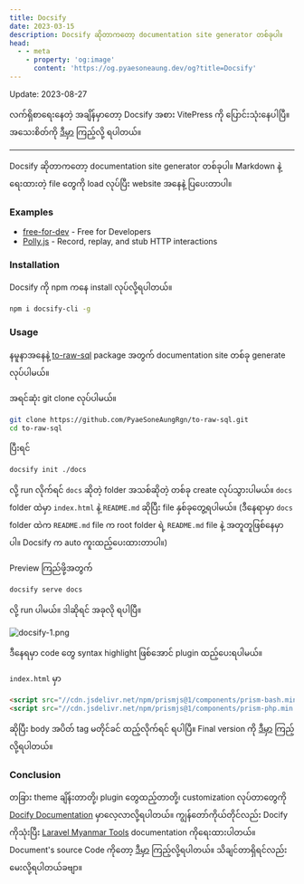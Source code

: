 ```yaml
---
title: Docsify
date: 2023-03-15
description: Docsify ဆိုတာကတော့ documentation site generator တစ်ခုပါ။
head:
  - - meta
    - property: 'og:image'
      content: 'https://og.pyaesoneaung.dev/og?title=Docsify'
---
```


Update: 2023-08-27

လက်ရှိစာရေးနေတဲ့ အချိန်မှာတော့ Docsify အစား VitePress ကို ပြောင်းသုံးနေပါပြီ။ အသေးစိတ်ကို [ဒီမှာ](https://pyaesoneaung.dev/build-a-modern-documentation-site) ကြည့်လို့ ရပါတယ်။

<hr />

Docsify ဆိုတာကတော့ documentation site generator တစ်ခုပါ။ Markdown နဲ့ရေးထားတဲ့ file တွေကို load လုပ်ပြီး website အနေနဲ့ ပြပေးတာပါ။

### Examples

- [free-for-dev](https://free-for.dev/#/) - Free for Developers
- [Polly.js](https://netflix.github.io/pollyjs/#/) - Record, replay, and stub HTTP interactions

### Installation

Docsify ကို npm ကနေ install လုပ်လို့ရပါတယ်။

```bash
npm i docsify-cli -g
```

### Usage

နမူနာအနေနဲ့ [to-raw-sql](https://github.com/PyaeSoneAungRgn/to-raw-sql) package အတွက် documentation site တစ်ခု generate လုပ်ပါမယ်။

အရင်ဆုံး git clone လုပ်ပါမယ်။

```bash
git clone https://github.com/PyaeSoneAungRgn/to-raw-sql.git
cd to-raw-sql
```

ပြီးရင်

```bash
docsify init ./docs
```

လို့ run လိုက်ရင် `docs` ဆိုတဲ့ folder အသစ်ဆိုတဲ့ တစ်ခု create လုပ်သွားပါမယ်။ `docs` folder ထဲမှာ `index.html` နဲ့ `README.md` ဆိုပြီး file နှစ်ခုတွေ့ရပါမယ်။ (ဒီနေရာမှာ `docs` folder ထဲက `README.md` file က root folder ရဲ့ `README.md` file နဲ့ အတူတူဖြစ်နေမှာပါ။ Docsify က auto ကူးထည့်ပေးထားတာပါ။)

Preview ကြည်ဖို့အတွက်

```bash
docsify serve docs
```

လို့ run ပါမယ်။ ဒါဆိုရင် အခုလို ရပါပြီ။

![docsify-1.png](https://pyaesoneaung.dev/assets/img/blog/docsify-1.png)

ဒီနေရမှာ code တွေ syntax highlight ဖြစ်အောင် plugin ထည့်ပေးရပါမယ်။

`index.html` မှာ

```html
<script src="//cdn.jsdelivr.net/npm/prismjs@1/components/prism-bash.min.js"></script>
<script src="//cdn.jsdelivr.net/npm/prismjs@1/components/prism-php.min.js"></script>
```

ဆိုပြီး body အပိတ် tag မတိုင်ခင် ထည့်လိုက်ရင် ရပါပြီ။ Final version ကို [ဒီမှာ](https://pyaesoneaungrgn.github.io/to-raw-sql/#/) ကြည့်လို့ရပါတယ်။

### Conclusion

တခြား theme ချိန်းတာတို့၊ plugin တွေထည့်တာတို့၊ customization လုပ်တာတွေကို [Docify Documentation](https://docsify.js.org/#/?id=docsify) မှာလေ့လာလို့ရပါတယ်။ ကျွန်တော်ကိုယ်တိုင်လည်း Docify ကိုသုံးပြီး [Laravel Myanmar Tools](https://laravel-myanmar-tools.com/#/) documentation ကိုရေးထားပါတယ်။ Document's source Code ကိုတော့ [ဒီမှာ](https://github.com/Laravel-Myanmar-Tools/docs) ကြည့်လို့ရပါတယ်။ သိချင်တာရှိရင်လည်း မေးလို့ရပါတယ်ခဗျာ။
